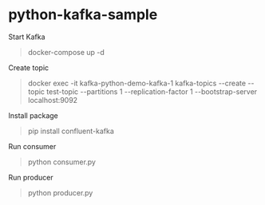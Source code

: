 # python-kafka-sample

Start Kafka

> docker-compose up -d

Create topic

> docker exec -it kafka-python-demo-kafka-1 kafka-topics --create --topic test-topic --partitions 1 --replication-factor 1 --bootstrap-server localhost:9092

Install package

> pip install confluent-kafka

Run consumer

> python consumer.py

Run producer

> python producer.py